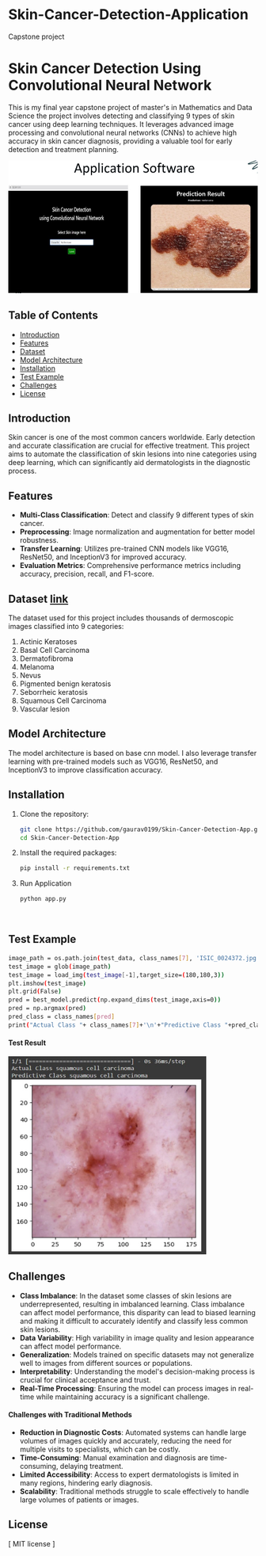 # Skin-Cancer-Detection-Application
Capstone project
# Skin Cancer Detection Using Convolutional Neural Network

This is my final year capstone project of master's in Mathematics and Data Science the project involves detecting and classifying 9 types of skin cancer using deep learning techniques. It leverages advanced image processing and convolutional neural networks (CNNs) to achieve high accuracy in skin cancer diagnosis, providing a valuable tool for early detection and treatment planning.

<img src="static/img.jpg" alt="Getting Started" width="600"/>


## Table of Contents

- [Introduction](#introduction)
- [Features](#features)
- [Dataset](#dataset)
- [Model Architecture](#model-architecture)
- [Installation](#installation)
- [Test Example](#test-example)
- [Challenges](#challenges)
- [License](#license)

## Introduction

Skin cancer is one of the most common cancers worldwide. Early detection and accurate classification are crucial for effective treatment. This project aims to automate the classification of skin lesions into nine categories using deep learning, which can significantly aid dermatologists in the diagnostic process.

## Features

- **Multi-Class Classification**: Detect and classify 9 different types of skin cancer.
- **Preprocessing**: Image normalization and augmentation for better model robustness.
- **Transfer Learning**: Utilizes pre-trained CNN models like VGG16, ResNet50, and InceptionV3 for improved accuracy.
- **Evaluation Metrics**: Comprehensive performance metrics including accuracy, precision, recall, and F1-score.

## Dataset <a href="https://www.kaggle.com/datasets/nodoubttome/skin-cancer9-classesisic/" target="_blank">link</a>
The dataset used for this project includes thousands of dermoscopic images classified into 9 categories:
1. Actinic Keratoses
2. Basal Cell Carcinoma
3. Dermatofibroma
4. Melanoma
5. Nevus
6. Pigmented benign keratosis
7. Seborrheic keratosis
8. Squamous Cell Carcinoma
9. Vascular lesion


## Model Architecture

The model architecture is based on base cnn model. I also leverage transfer learning with pre-trained models such as VGG16, ResNet50, and InceptionV3 to improve classification accuracy.

## Installation

1. Clone the repository:
    ```sh
    git clone https://github.com/gaurav0199/Skin-Cancer-Detection-App.git
    cd Skin-Cancer-Detection-App
    ```

2. Install the required packages:
    ```sh
    pip install -r requirements.txt
    ```
3. Run Application
    ```sh
    python app.py
    ```
<br>


## Test Example
```sh
image_path = os.path.join(test_data, class_names[7], 'ISIC_0024372.jpg')
test_image = glob(image_path)
test_image = load_img(test_image[-1],target_size=(180,180,3))
plt.imshow(test_image)
plt.grid(False)
pred = best_model.predict(np.expand_dims(test_image,axis=0))
pred = np.argmax(pred)
pred_class = class_names[pred]
print("Actual Class "+ class_names[7]+'\n'+"Predictive Class "+pred_class )
```
#### Test Result
<img src="static/result.jpg" alt="Getting Started" width="400" height="400"/>

## Challenges

- **Class Imbalance**: In the dataset some classes of skin lesions are underrepresented, resulting in imbalanced learning. Class imbalance can affect model performance, this disparity can lead to biased learning and making it difficult to accurately identify and classify less common skin lesions.
- **Data Variability**: High variability in image quality and lesion appearance can affect model performance.
- **Generalization**: Models trained on specific datasets may not generalize well to images from different sources or populations.
- **Interpretability**: Understanding the model's decision-making process is crucial for clinical acceptance and trust.
- **Real-Time Processing**: Ensuring the model can process images in real-time while maintaining accuracy is a significant challenge.

#### Challenges with Traditional Methods
- **Reduction in Diagnostic Costs**: Automated systems can handle large volumes of images quickly and accurately, reducing the need for multiple visits to specialists, which can be costly.
- **Time-Consuming**: Manual examination and diagnosis are time-consuming, delaying treatment.
- **Limited Accessibility**: Access to expert dermatologists is limited in many regions, hindering early diagnosis.
- **Scalability**: Traditional methods struggle to scale effectively to handle large volumes of patients or images.



## License
[ MIT license ]

